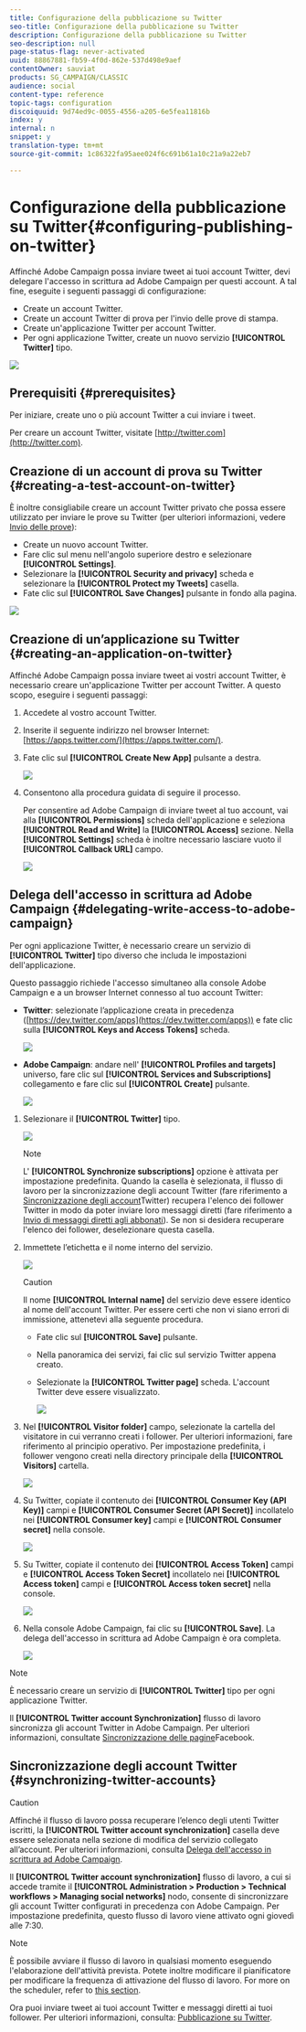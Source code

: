 ```yaml
---
title: Configurazione della pubblicazione su Twitter
seo-title: Configurazione della pubblicazione su Twitter
description: Configurazione della pubblicazione su Twitter
seo-description: null
page-status-flag: never-activated
uuid: 88867881-fb59-4f0d-862e-537d498e9aef
contentOwner: sauviat
products: SG_CAMPAIGN/CLASSIC
audience: social
content-type: reference
topic-tags: configuration
discoiquuid: 9d74ed9c-0055-4556-a205-6e5fea11816b
index: y
internal: n
snippet: y
translation-type: tm+mt
source-git-commit: 1c86322fa95aee024f6c691b61a10c21a9a22eb7

---
```



# Configurazione della pubblicazione su Twitter{#configuring-publishing-on-twitter}

Affinché Adobe Campaign possa inviare tweet ai tuoi account Twitter, devi delegare l&#39;accesso in scrittura ad Adobe Campaign per questi account. A tal fine, eseguite i seguenti passaggi di configurazione:

* Create un account Twitter.
* Create un account Twitter di prova per l&#39;invio delle prove di stampa.
* Create un&#39;applicazione Twitter per account Twitter.
* Per ogni applicazione Twitter, create un nuovo servizio **[!UICONTROL Twitter]** tipo.

![](assets/social_diagram_twitter_service.png)

## Prerequisiti {#prerequisites}

Per iniziare, create uno o più account Twitter a cui inviare i tweet.

Per creare un account Twitter, visitate [http://twitter.com](http://twitter.com).

## Creazione di un account di prova su Twitter {#creating-a-test-account-on-twitter}

È inoltre consigliabile creare un account Twitter privato che possa essere utilizzato per inviare le prove su Twitter (per ulteriori informazioni, vedere [Invio delle prove](../../social/using/publishing-on-twitter.md#sending-the-proof)):

* Create un nuovo account Twitter.
* Fare clic sul menu nell&#39;angolo superiore destro e selezionare **[!UICONTROL Settings]**.
* Selezionare la **[!UICONTROL Security and privacy]** scheda e selezionare la **[!UICONTROL Protect my Tweets]** casella.
* Fate clic sul **[!UICONTROL Save Changes]** pulsante in fondo alla pagina.

![](assets/social_twitter_test_page.png)

## Creazione di un’applicazione su Twitter {#creating-an-application-on-twitter}

Affinché Adobe Campaign possa inviare tweet ai vostri account Twitter, è necessario creare un&#39;applicazione Twitter per account Twitter. A questo scopo, eseguire i seguenti passaggi:

1. Accedete al vostro account Twitter.
1. Inserite il seguente indirizzo nel browser Internet: [https://apps.twitter.com/](https://apps.twitter.com/).
1. Fate clic sul **[!UICONTROL Create New App]** pulsante a destra.

   ![](assets/social_create_twitter_app_001.png)

1. Consentono alla procedura guidata di seguire il processo.

   Per consentire ad Adobe Campaign di inviare tweet al tuo account, vai alla **[!UICONTROL Permissions]** scheda dell&#39;applicazione e seleziona **[!UICONTROL Read and Write]** la **[!UICONTROL Access]** sezione. Nella **[!UICONTROL Settings]** scheda è inoltre necessario lasciare vuoto il **[!UICONTROL Callback URL]** campo.

   ![](assets/social_create_twitter_app_002.png)

## Delega dell&#39;accesso in scrittura ad Adobe Campaign {#delegating-write-access-to-adobe-campaign}

Per ogni applicazione Twitter, è necessario creare un servizio di **[!UICONTROL Twitter]** tipo diverso che includa le impostazioni dell&#39;applicazione.

Questo passaggio richiede l&#39;accesso simultaneo alla console Adobe Campaign e a un browser Internet connesso al tuo account Twitter:

* **Twitter**: selezionate l’applicazione creata in precedenza ([https://dev.twitter.com/apps](https://dev.twitter.com/apps)) e fate clic sulla **[!UICONTROL Keys and Access Tokens]** scheda.

   ![](assets/social_twitter_service_002.png)

* **Adobe Campaign**: andare nell&#39; **[!UICONTROL Profiles and targets]** universo, fare clic sul **[!UICONTROL Services and Subscriptions]** collegamento e fare clic sul **[!UICONTROL Create]** pulsante.

   ![](assets/social_twitter_service_007.png)

1. Selezionare il **[!UICONTROL Twitter]** tipo.

   ![](assets/social_twitter_service_008.png)

   >[!NOTE]
   >
   >L&#39; **[!UICONTROL Synchronize subscriptions]** opzione è attivata per impostazione predefinita. Quando la casella è selezionata, il flusso di lavoro per la sincronizzazione degli account Twitter (fare riferimento a [Sincronizzazione degli account](#synchronizing-twitter-accounts)Twitter) recupera l&#39;elenco dei follower Twitter in modo da poter inviare loro messaggi diretti (fare riferimento a [Invio di messaggi diretti agli abbonati](../../social/using/publishing-on-twitter.md#sending-direct-messages-to-subscribers)). Se non si desidera recuperare l&#39;elenco dei follower, deselezionare questa casella.

1. Immettete l’etichetta e il nome interno del servizio.

   ![](assets/social_twitter_service_009.png)

   >[!CAUTION]
   >
   >Il nome **[!UICONTROL Internal name]** del servizio deve essere identico al nome dell&#39;account Twitter. Per essere certi che non vi siano errori di immissione, attenetevi alla seguente procedura.

   * Fate clic sul **[!UICONTROL Save]** pulsante.
   * Nella panoramica dei servizi, fai clic sul servizio Twitter appena creato.
   * Selezionate la **[!UICONTROL Twitter page]** scheda. L&#39;account Twitter deve essere visualizzato.

      ![](assets/social_twitter_service_010.png)

1. Nel **[!UICONTROL Visitor folder]** campo, selezionate la cartella del visitatore in cui verranno creati i follower. Per ulteriori informazioni, fare riferimento al principio [](../../social/using/publishing-on-twitter.md#operating-principle)operativo. Per impostazione predefinita, i follower vengono creati nella directory principale della **[!UICONTROL Visitors]** cartella.

   ![](assets/social_twitter_service_010_b.png)

1. Su Twitter, copiate il contenuto dei **[!UICONTROL Consumer Key (API Key)]** campi e **[!UICONTROL Consumer Secret (API Secret)]** incollatelo nei **[!UICONTROL Consumer key]** campi e **[!UICONTROL Consumer secret]** nella console.

   ![](assets/social_twitter_service_012.png)

1. Su Twitter, copiate il contenuto dei **[!UICONTROL Access Token]** campi e **[!UICONTROL Access Token Secret]** incollatelo nei **[!UICONTROL Access token]** campi e **[!UICONTROL Access token secret]** nella console.

   ![](assets/social_twitter_service_013.png)

1. Nella console Adobe Campaign, fai clic su **[!UICONTROL Save]**. La delega dell&#39;accesso in scrittura ad Adobe Campaign è ora completa.

   ![](assets/social_twitter_service_014.png)

>[!NOTE]
>
>È necessario creare un servizio di **[!UICONTROL Twitter]** tipo per ogni applicazione Twitter.

Il **[!UICONTROL Twitter account Synchronization]** flusso di lavoro sincronizza gli account Twitter in Adobe Campaign. Per ulteriori informazioni, consultate [Sincronizzazione delle pagine](../../social/using/publishing-on-facebook-walls.md#synchronizing-facebook-pages)Facebook.

## Sincronizzazione degli account Twitter {#synchronizing-twitter-accounts}

>[!CAUTION]
>
>Affinché il flusso di lavoro possa recuperare l’elenco degli utenti Twitter iscritti, la **[!UICONTROL Twitter account synchronization]** casella deve essere selezionata nella sezione di modifica del servizio collegato all’account. Per ulteriori informazioni, consulta [Delega dell&#39;accesso in scrittura ad Adobe Campaign](#delegating-write-access-to-adobe-campaign).

Il **[!UICONTROL Twitter account synchronization]** flusso di lavoro, a cui si accede tramite il **[!UICONTROL Administration > Production > Technical workflows > Managing social networks]** nodo, consente di sincronizzare gli account Twitter configurati in precedenza con Adobe Campaign. Per impostazione predefinita, questo flusso di lavoro viene attivato ogni giovedì alle 7:30.

>[!NOTE]
>
>È possibile avviare il flusso di lavoro in qualsiasi momento eseguendo l&#39;elaborazione dell&#39;attività prevista. Potete inoltre modificare il pianificatore per modificare la frequenza di attivazione del flusso di lavoro. For more on the scheduler, refer to [this section](../../workflow/using/scheduler.md).

Ora puoi inviare tweet ai tuoi account Twitter e messaggi diretti ai tuoi follower. Per ulteriori informazioni, consulta: [Pubblicazione su Twitter](../../social/using/publishing-on-twitter.md).
